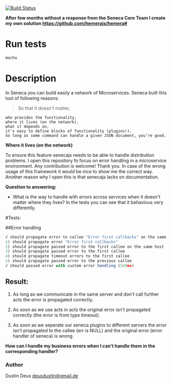 [![Build Status](https://travis-ci.org/StarpTech/seneca-tests.svg?branch=master)](https://travis-ci.org/StarpTech/seneca-tests)

**After few months without a response from the Seneca Core Team I create my own solution https://github.com/hemerajs/hemera#**

# Run tests

```js
mocha
````

# Description
In Seneca you can build easily a network of Microservices. Seneca built this tool of following reasons:

> So that it doesn't matter,

    who provides the functionality,
    where it lives (on the network),
    what it depends on,
    it's easy to define blocks of functionality (plugins!).
    So long as some command can handle a given JSON document, you're good.

**Where it lives (on the network)**

To ensure this feature senecajs needs to be able to handle distribution problems. I open this repository fo focus on error handling in a microservice environment.
Any contribution is welcome! Thank you. In case of the wrong usage of this framework it would be nice to show me the correct way. Another reason why I open this is that senecajs lacks on documentation.

**Question to answering:**

- What is the way to handle with errors across services when it doesn't matter where they lives? In the tests you can see that it behavious very differently.

#Tests:

##Error handling
```js
√ should propagate error to callee "Error first callbacks" on the same host (315ms)
1) should propagate error "Error first callbacks"
2) should propagate passed error to the first callee on the same host
3) should propagate passed error to the first callee
4) should propagate timeout errors to the first callee
5) should propagate passed error to the previous callee
√ should passed error with custom error handling (549ms)
```

## Result:
1) As long as we communicate in the same server and don't call further acts the error is propagated correctly.

2) As soon as we use acts in acts the original error isn't propagated correctly (the error is from type timeout).

3) As soon as we seperate our seneca plugins to different servers the error isn't propagated to the callee (err is NULL) and the
original error (error handler of seneca) is wrong.


__How can I handle my business errors when I can't handle them in the corresponding handler?__



### Author
Dustin Deus <deusdustin@gmail.de>
